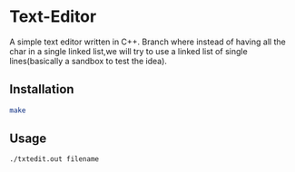 # Text-Editor
A simple text editor written in C++.
Branch where instead of having all the char in a single linked list,we will try to use a linked list of single lines(basically a sandbox to test the idea).

## Installation

```bash
make
```

## Usage

```bash
./txtedit.out filename
```